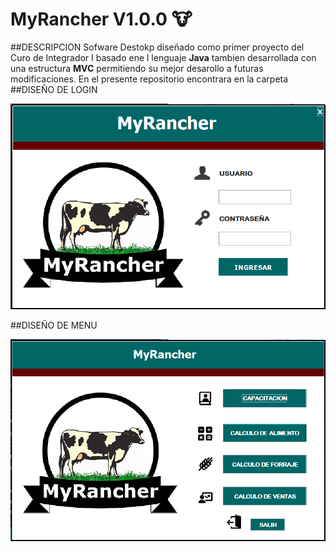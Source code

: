 # __MyRancher V1.0.0__ 	:cow:
##DESCRIPCION
Sofware Destokp diseñado como primer proyecto del Curo de Integrador I basado ene l lenguaje __Java__ tambien desarrollada con una
estructura __MVC__ permitiendo su mejor desarollo a futuras modificaciones. En el presente repositorio encontrara en la carpeta 
##DISEÑO DE LOGIN
 
![LOGIN](https://github.com/Roman31X/MyRancherMVC/blob/master/test/Imagenes_Software/MyRancher_Login.png)

##DISEÑO DE MENU

![MENU](https://github.com/Roman31X/MyRancherMVC/blob/master/test/Imagenes_Software/MyRancher_MenuPrincipal.png)
